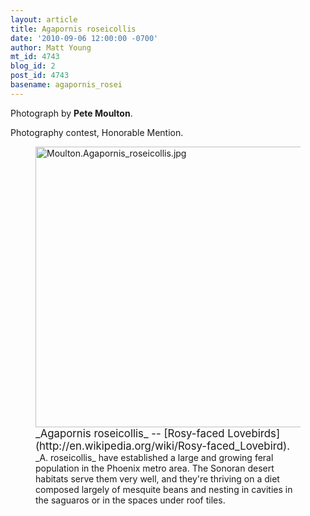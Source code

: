 ```yaml
---
layout: article
title: Agapornis roseicollis
date: '2010-09-06 12:00:00 -0700'
author: Matt Young
mt_id: 4743
blog_id: 2
post_id: 4743
basename: agapornis_rosei
---
```

Photograph by **Pete Moulton**.

Photography contest, Honorable Mention.

<figure>
<img src="{{ site.baseurl }}/uploads/2010/Moulton.Agapornis_roseicollis.jpg" alt="Moulton.Agapornis_roseicollis.jpg" width="600" height="449" />
<figcaption markdown="span">
<big>_Agapornis roseicollis_ -- [Rosy-faced Lovebirds](http://en.wikipedia.org/wiki/Rosy-faced_Lovebird).</big> _A. roseicollis_ have established a large and growing feral population in the Phoenix metro area. The Sonoran desert habitats serve them very well, and they're thriving on a diet composed largely of mesquite beans and nesting in cavities in the saguaros or in the spaces under roof tiles.

</figcaption>
</figure>
